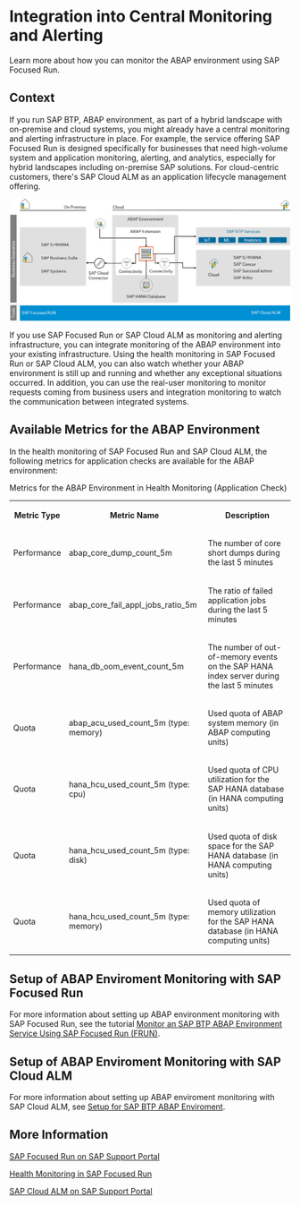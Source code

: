 <!-- loio8d6e2e78f77540d6836cc63eea121966 -->

# Integration into Central Monitoring and Alerting

Learn more about how you can monitor the ABAP environment using SAP Focused Run.



<a name="loio8d6e2e78f77540d6836cc63eea121966__section_drl_ysr_jpb"/>

## Context

If you run SAP BTP, ABAP environment, as part of a hybrid landscape with on-premise and cloud systems, you might already have a central monitoring and alerting infrastructure in place. For example, the service offering SAP Focused Run is designed specifically for businesses that need high-volume system and application monitoring, alerting, and analytics, especially for hybrid landscapes including on-premise SAP solutions. For cloud-centric customers, there's SAP Cloud ALM as an application lifecycle management offering.

![](images/ABAP_Environment_Integration_with_SAP_Focused_Run_0566bc8.png)

If you use SAP Focused Run or SAP Cloud ALM as monitoring and alerting infrastructure, you can integrate monitoring of the ABAP environment into your existing infrastructure. Using the health monitoring in SAP Focused Run or SAP Cloud ALM, you can also watch whether your ABAP environment is still up and running and whether any exceptional situations occurred. In addition, you can use the real-user monitoring to monitor requests coming from business users and integration monitoring to watch the communication between integrated systems.



<a name="loio8d6e2e78f77540d6836cc63eea121966__section_mkr_1tr_jpb"/>

## Available Metrics for the ABAP Environment

In the health monitoring of SAP Focused Run and SAP Cloud ALM, the following metrics for application checks are available for the ABAP environment:

<a name="loio8d6e2e78f77540d6836cc63eea121966__table_zy2_3tr_jpb"/>Metrics for the ABAP Environment in Health Monitoring \(Application Check\)


<table>
<tr>
<th>

Metric Type



</th>
<th>

Metric Name



</th>
<th>

Description



</th>
</tr>
<tr>
<td>

Performance



</td>
<td>

abap\_core\_dump\_count\_5m



</td>
<td>

The number of core short dumps during the last 5 minutes



</td>
</tr>
<tr>
<td>

Performance



</td>
<td>

abap\_core\_fail\_appl\_jobs\_ratio\_5m



</td>
<td>

The ratio of failed application jobs during the last 5 minutes



</td>
</tr>
<tr>
<td>

Performance



</td>
<td>

hana\_db\_oom\_event\_count\_5m



</td>
<td>

The number of out-of-memory events on the SAP HANA index server during the last 5 minutes



</td>
</tr>
<tr>
<td>

Quota



</td>
<td>

abap\_acu\_used\_count\_5m \(type: memory\)



</td>
<td>

Used quota of ABAP system memory \(in ABAP computing units\)



</td>
</tr>
<tr>
<td>

Quota



</td>
<td>

hana\_hcu\_used\_count\_5m \(type: cpu\)



</td>
<td>

Used quota of CPU utilization for the SAP HANA database \(in HANA computing units\)



</td>
</tr>
<tr>
<td>

Quota



</td>
<td>

hana\_hcu\_used\_count\_5m \(type: disk\)



</td>
<td>

Used quota of disk space for the SAP HANA database \(in HANA computing units\)



</td>
</tr>
<tr>
<td>

Quota



</td>
<td>

hana\_hcu\_used\_count\_5m \(type: memory\)



</td>
<td>

Used quota of memory utilization for the SAP HANA database \(in HANA computing units\)



</td>
</tr>
</table>



<a name="loio8d6e2e78f77540d6836cc63eea121966__section_gh4_v2h_3qb"/>

## Setup of ABAP Enviroment Monitoring with SAP Focused Run

For more information about setting up ABAP environment monitoring with SAP Focused Run, see the tutorial [Monitor an SAP BTP ABAP Environment Service Using SAP Focused Run \(FRUN\)](https://developers.sap.com/tutorials/abap-environment-monitoring-frun-healthmonitoring.html).



<a name="loio8d6e2e78f77540d6836cc63eea121966__section_yhb_y2h_3qb"/>

## Setup of ABAP Enviroment Monitoring with SAP Cloud ALM

For more information about setting up ABAP enviroment monitoring with SAP Cloud ALM, see [Setup for SAP BTP ABAP Enviroment](https://support-prod-author.wcms-prod.c.eu-de-2.cloud.sap/content/support/en_us/alm/sap-cloud-alm/operations/expert-portal/setup-managed-services/setup-scp_abap.html).



<a name="loio8d6e2e78f77540d6836cc63eea121966__section_ezh_bly_2pb"/>

## More Information

[SAP Focused Run on SAP Support Portal](https://support.sap.com/en/alm/sap-focused-run.html)

[Health Monitoring in SAP Focused Run](https://help.sap.com/viewer/0a4e30bef4ec4b27862bc52a2dc1bed2/latest/en-US/61d928f897a44171baa948412a7604d3.html)

[SAP Cloud ALM on SAP Support Portal](https://support.sap.com/en/alm/sap-cloud-alm.html)

